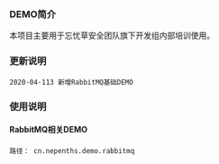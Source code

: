 ### DEMO简介

本项目主要用于忘忧草安全团队旗下开发组内部培训使用。

### 更新说明 
    2020-04-113 新增RabbitMQ基础DEMO

### 使用说明
#### RabbitMQ相关DEMO
    路径： cn.nepenths.demo.rabbitmq